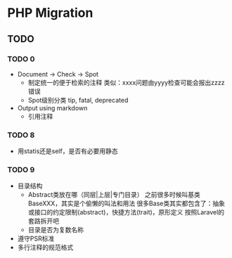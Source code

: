 # PHP Migration


## TODO

### TODO 0
- Document -> Check -> Spot
    - 制定统一的便于检索的注释
        类似：xxxx问题由yyyy检查可能会报出zzzz错误
    - Spot级别分类
        tip, fatal, deprecated
- Output using markdown
    - 引用注释

### TODO 8
- 用statis还是self，是否有必要用静态

### TODO 9
- 目录结构
    - Abstract类放在哪（同层|上层|专门目录）
        之前很多时候叫基类BaseXXX，其实是个偷懒的叫法和用法
        很多Base类其实都包含了：抽象或接口的约定限制(abstract)，快捷方法(trait)，原形定义
        按照Laravel的套路拆开吧
    - 目录是否为复数名称
- 遵守PSR标准
- 多行注释的规范格式
